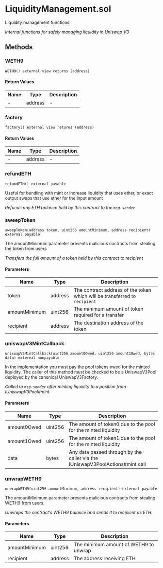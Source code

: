 
# LiquidityManagement.sol

    
Liquidity management functions

    
*Internal functions for safely managing liquidity in Uniswap V3*
## Methods
### WETH9
```solidity
WETH9() external view returns (address)
```

            

            
#### Return Values

| Name | Type | Description |
|---|---|---|
| - | address | - |

### factory
```solidity
factory() external view returns (address)
```

            

            
#### Return Values

| Name | Type | Description |
|---|---|---|
| - | address | - |

### refundETH
```solidity
refundETH() external payable
```

            
Useful for bundling with mint or increase liquidity that uses ether, or exact output swaps that use ether for the input amount

            
*Refunds any ETH balance held by this contract to the `msg.sender`*
### sweepToken
```solidity
sweepToken(address token, uint256 amountMinimum, address recipient) external payable
```

            
The amountMinimum parameter prevents malicious contracts from stealing the token from users

            
*Transfers the full amount of a token held by this contract to recipient*
#### Parameters

| Name | Type | Description |
|---|---|---|
| token | address | The contract address of the token which will be transferred to `recipient` |
| amountMinimum | uint256 | The minimum amount of token required for a transfer |
| recipient | address | The destination address of the token |

### uniswapV3MintCallback
```solidity
uniswapV3MintCallback(uint256 amount0Owed, uint256 amount1Owed, bytes data) external nonpayable
```

            
In the implementation you must pay the pool tokens owed for the minted liquidity. The caller of this method must be checked to be a UniswapV3Pool deployed by the canonical UniswapV3Factory.

            
*Called to `msg.sender` after minting liquidity to a position from IUniswapV3Pool#mint.*
#### Parameters

| Name | Type | Description |
|---|---|---|
| amount0Owed | uint256 | The amount of token0 due to the pool for the minted liquidity |
| amount1Owed | uint256 | The amount of token1 due to the pool for the minted liquidity |
| data | bytes | Any data passed through by the caller via the IUniswapV3PoolActions#mint call |

### unwrapWETH9
```solidity
unwrapWETH9(uint256 amountMinimum, address recipient) external payable
```

            
The amountMinimum parameter prevents malicious contracts from stealing WETH9 from users.

            
*Unwraps the contract's WETH9 balance and sends it to recipient as ETH.*
#### Parameters

| Name | Type | Description |
|---|---|---|
| amountMinimum | uint256 | The minimum amount of WETH9 to unwrap |
| recipient | address | The address receiving ETH |


